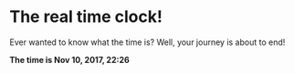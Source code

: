 # The real time clock!

Ever wanted to know what the time is? Well, your journey is about to end!

**The time is Nov 10, 2017, 22:26**